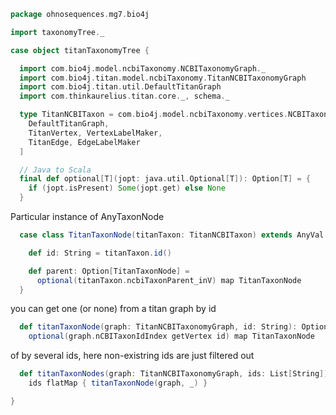 
```scala
package ohnosequences.mg7.bio4j

import taxonomyTree._

case object titanTaxonomyTree {

  import com.bio4j.model.ncbiTaxonomy.NCBITaxonomyGraph._
  import com.bio4j.titan.model.ncbiTaxonomy.TitanNCBITaxonomyGraph
  import com.bio4j.titan.util.DefaultTitanGraph
  import com.thinkaurelius.titan.core._, schema._

  type TitanNCBITaxon = com.bio4j.model.ncbiTaxonomy.vertices.NCBITaxon[
    DefaultTitanGraph,
    TitanVertex, VertexLabelMaker,
    TitanEdge, EdgeLabelMaker
  ]

  // Java to Scala
  final def optional[T](jopt: java.util.Optional[T]): Option[T] = {
    if (jopt.isPresent) Some(jopt.get) else None
  }
```

Particular instance of AnyTaxonNode

```scala
  case class TitanTaxonNode(titanTaxon: TitanNCBITaxon) extends AnyVal with AnyTaxonNode {

    def id: String = titanTaxon.id()

    def parent: Option[TitanTaxonNode] =
      optional(titanTaxon.ncbiTaxonParent_inV) map TitanTaxonNode
  }
```

you can get one (or none) from a titan graph by id

```scala
  def titanTaxonNode(graph: TitanNCBITaxonomyGraph, id: String): Option[TitanTaxonNode] =
    optional(graph.nCBITaxonIdIndex getVertex id) map TitanTaxonNode
```

of by several ids, here non-existring ids are just filtered out

```scala
  def titanTaxonNodes(graph: TitanNCBITaxonomyGraph, ids: List[String]): List[TitanTaxonNode] =
    ids flatMap { titanTaxonNode(graph, _) }

}

```




[main/scala/metagenomica/bio4j/taxonomyTree.scala]: taxonomyTree.scala.md
[main/scala/metagenomica/bio4j/titanTaxonomyTree.scala]: titanTaxonomyTree.scala.md
[main/scala/metagenomica/bundles/bio4jTaxonomy.scala]: ../bundles/bio4jTaxonomy.scala.md
[main/scala/metagenomica/bundles/blast.scala]: ../bundles/blast.scala.md
[main/scala/metagenomica/bundles/blast16s.scala]: ../bundles/blast16s.scala.md
[main/scala/metagenomica/bundles/flash.scala]: ../bundles/flash.scala.md
[main/scala/metagenomica/bundles/gis.scala]: ../bundles/gis.scala.md
[main/scala/metagenomica/data.scala]: ../data.scala.md
[main/scala/metagenomica/dataflows/standard.scala]: ../dataflows/standard.scala.md
[main/scala/metagenomica/loquats/1.flash.scala]: ../loquats/1.flash.scala.md
[main/scala/metagenomica/loquats/2.split.scala]: ../loquats/2.split.scala.md
[main/scala/metagenomica/loquats/3.blast.scala]: ../loquats/3.blast.scala.md
[main/scala/metagenomica/loquats/4.merge.scala]: ../loquats/4.merge.scala.md
[main/scala/metagenomica/loquats/5.assignment.scala]: ../loquats/5.assignment.scala.md
[main/scala/metagenomica/loquats/6.counting.scala]: ../loquats/6.counting.scala.md
[main/scala/metagenomica/package.scala]: ../package.scala.md
[main/scala/metagenomica/parameters.scala]: ../parameters.scala.md
[test/scala/bundles.scala]: ../../../../test/scala/bundles.scala.md
[test/scala/lca.scala]: ../../../../test/scala/lca.scala.md
[test/scala/metagenomica/pipeline.scala]: ../../../../test/scala/metagenomica/pipeline.scala.md